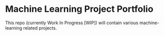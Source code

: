 # Machine Learning Project Portfolio

This repo (currently Work In Progress [WIP]) will contain various machine-learning related projects.

##
